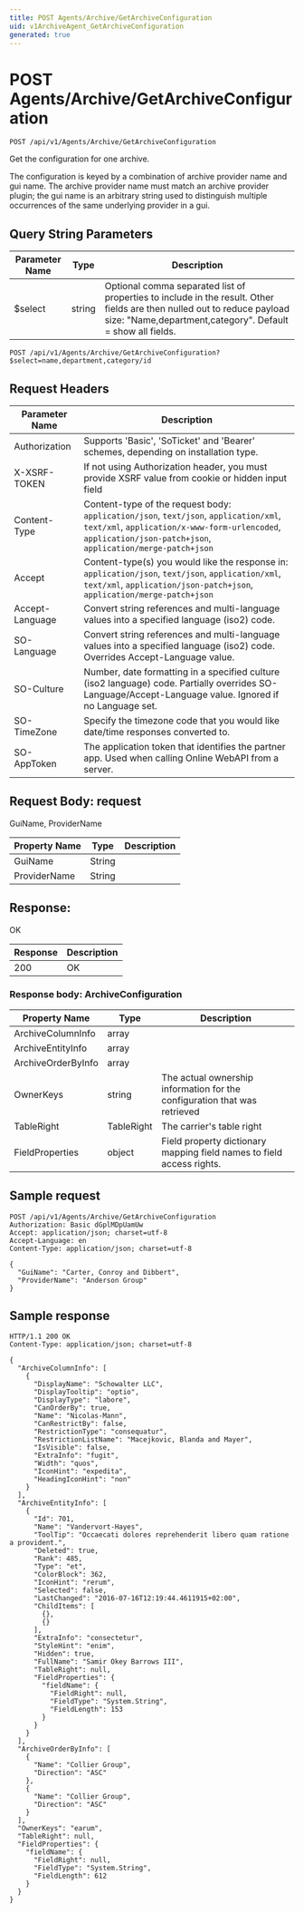 ```yaml
---
title: POST Agents/Archive/GetArchiveConfiguration
uid: v1ArchiveAgent_GetArchiveConfiguration
generated: true
---
```


# POST Agents/Archive/GetArchiveConfiguration

```http
POST /api/v1/Agents/Archive/GetArchiveConfiguration
```

Get the configuration for one archive.


The configuration is keyed by a combination of archive provider name and gui name. The archive provider name must match an archive provider plugin; the gui name is an arbitrary string used to distinguish multiple occurrences of the same underlying provider in a gui.






## Query String Parameters

| Parameter Name | Type |  Description |
|----------------|------|--------------|
| $select | string |  Optional comma separated list of properties to include in the result. Other fields are then nulled out to reduce payload size: "Name,department,category". Default = show all fields. |

```http
POST /api/v1/Agents/Archive/GetArchiveConfiguration?$select=name,department,category/id
```


## Request Headers

| Parameter Name | Description |
|----------------|-------------|
| Authorization  | Supports 'Basic', 'SoTicket' and 'Bearer' schemes, depending on installation type. |
| X-XSRF-TOKEN   | If not using Authorization header, you must provide XSRF value from cookie or hidden input field |
| Content-Type | Content-type of the request body: `application/json`, `text/json`, `application/xml`, `text/xml`, `application/x-www-form-urlencoded`, `application/json-patch+json`, `application/merge-patch+json` |
| Accept         | Content-type(s) you would like the response in: `application/json`, `text/json`, `application/xml`, `text/xml`, `application/json-patch+json`, `application/merge-patch+json` |
| Accept-Language | Convert string references and multi-language values into a specified language (iso2) code. |
| SO-Language | Convert string references and multi-language values into a specified language (iso2) code. Overrides Accept-Language value. |
| SO-Culture | Number, date formatting in a specified culture (iso2 language) code. Partially overrides SO-Language/Accept-Language value. Ignored if no Language set. |
| SO-TimeZone | Specify the timezone code that you would like date/time responses converted to. |
| SO-AppToken | The application token that identifies the partner app. Used when calling Online WebAPI from a server. |

## Request Body: request 

GuiName, ProviderName 

| Property Name | Type |  Description |
|----------------|------|--------------|
| GuiName | String |  |
| ProviderName | String |  |

## Response:

OK

| Response | Description |
|----------------|-------------|
| 200 | OK |

### Response body: ArchiveConfiguration

| Property Name | Type |  Description |
|----------------|------|--------------|
| ArchiveColumnInfo | array |  |
| ArchiveEntityInfo | array |  |
| ArchiveOrderByInfo | array |  |
| OwnerKeys | string | The actual ownership information for the configuration that was retrieved |
| TableRight | TableRight | The carrier's table right |
| FieldProperties | object | Field property dictionary mapping field names to field access rights. |

## Sample request

```http!
POST /api/v1/Agents/Archive/GetArchiveConfiguration
Authorization: Basic dGplMDpUamUw
Accept: application/json; charset=utf-8
Accept-Language: en
Content-Type: application/json; charset=utf-8

{
  "GuiName": "Carter, Conroy and Dibbert",
  "ProviderName": "Anderson Group"
}
```

## Sample response

```http_
HTTP/1.1 200 OK
Content-Type: application/json; charset=utf-8

{
  "ArchiveColumnInfo": [
    {
      "DisplayName": "Schowalter LLC",
      "DisplayTooltip": "optio",
      "DisplayType": "labore",
      "CanOrderBy": true,
      "Name": "Nicolas-Mann",
      "CanRestrictBy": false,
      "RestrictionType": "consequatur",
      "RestrictionListName": "Macejkovic, Blanda and Mayer",
      "IsVisible": false,
      "ExtraInfo": "fugit",
      "Width": "quos",
      "IconHint": "expedita",
      "HeadingIconHint": "non"
    }
  ],
  "ArchiveEntityInfo": [
    {
      "Id": 701,
      "Name": "Vandervort-Hayes",
      "ToolTip": "Occaecati dolores reprehenderit libero quam ratione a provident.",
      "Deleted": true,
      "Rank": 485,
      "Type": "et",
      "ColorBlock": 362,
      "IconHint": "rerum",
      "Selected": false,
      "LastChanged": "2016-07-16T12:19:44.4611915+02:00",
      "ChildItems": [
        {},
        {}
      ],
      "ExtraInfo": "consectetur",
      "StyleHint": "enim",
      "Hidden": true,
      "FullName": "Samir Okey Barrows III",
      "TableRight": null,
      "FieldProperties": {
        "fieldName": {
          "FieldRight": null,
          "FieldType": "System.String",
          "FieldLength": 153
        }
      }
    }
  ],
  "ArchiveOrderByInfo": [
    {
      "Name": "Collier Group",
      "Direction": "ASC"
    },
    {
      "Name": "Collier Group",
      "Direction": "ASC"
    }
  ],
  "OwnerKeys": "earum",
  "TableRight": null,
  "FieldProperties": {
    "fieldName": {
      "FieldRight": null,
      "FieldType": "System.String",
      "FieldLength": 612
    }
  }
}
```